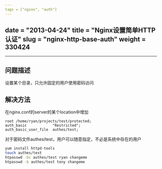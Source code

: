 ```yaml
---
tags = ["nginx", "auth"]
---
```

date = "2013-04-24"
title = "Nginx设置简单HTTP认证"
slug = "nginx-http-base-auth"
weight = 330424
---
---

## 问题描述

设置某个目录，只允许固定的用户使用密码访问

## 解决方法

在nginx.conf的server的某个location中增加


```nginx
root /home/ryan/projects/test/protected;
auth_basic            "Restricted";
auth_basic_user_file  authes/test;
```

对于密码文件authes/test，用户可以随意指定，不必是系统中存在的用户


```bash
yum install httpd-tools
touch authes/test
htpasswd -bc authes/test ryan changeme
htpasswd -b authes/test tony changeme
```